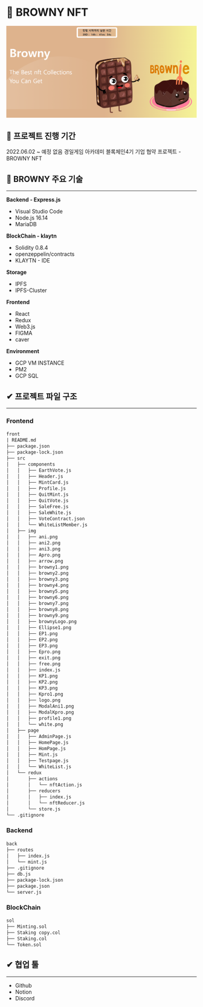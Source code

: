 # 🥨 BROWNY NFT
![타이틀이미지](docs/images/title.png)

## 🧇 프로젝트 진행 기간
2022.06.02 ~ 예정 없음
경일게임 아카데미 블록체인4기 기업 협약 프로젝트 - BROWNY NFT
</br>

## 🥯 BROWNY 주요 기술
---

**Backend - Express.js**
- Visual Studio Code
- Node.js 16.14
- MariaDB

**BlockChain - klaytn**
- Solidity 0.8.4
- openzeppelin/contracts
- KLAYTN - IDE

**Storage**
- IPFS
- IPFS-Cluster

**Frontend**
- React
- Redux
- Web3.js
- FIGMA
- caver

**Environment**
- GCP VM INSTANCE
- PM2
- GCP SQL


## ✔ 프로젝트 파일 구조
---
### Frontend

```
front
| README.md
├── package.json
├── package-lock.json
├── src
│   ├── components
│   │   ├── EarthVote.js
│   │   ├── Header.js
│   │   ├── MintCard.js
│   │   ├── Profile.js
│   │   ├── QuitMint.js
│   │   ├── QuitVote.js
│   │   ├── SaleFree.js
│   │   ├── SaleWhite.js
│   │   ├── VoteContract.json
│   │   └── WhiteListMember.js
│   ├── img
│   │   ├── ani.png
│   │   ├── ani2.png
│   │   ├── ani3.png
│   │   ├── Apro.png
│   │   ├── arrow.png
│   │   ├── browny1.png
│   │   ├── browny2.png
│   │   ├── browny3.png
│   │   ├── browny4.png
│   │   ├── browny5.png
│   │   ├── browny6.png
│   │   ├── browny7.png
│   │   ├── browny8.png
│   │   ├── browny9.png
│   │   ├── brownyLogo.png
│   │   ├── Ellipse1.png
│   │   ├── EP1.png
│   │   ├── EP2.png
│   │   ├── EP3.png
│   │   ├── Epro.png
│   │   ├── exit.png
│   │   ├── free.png
│   │   ├── index.js
│   │   ├── KP1.png
│   │   ├── KP2.png
│   │   ├── KP3.png
│   │   ├── Kpro1.png
│   │   ├── logo.png
│   │   ├── ModalAni1.png
│   │   ├── ModalKpro.png
│   │   ├── profile1.png
│   │   └── white.png
│   ├── page
│   │   ├── AdminPage.js
│   │   ├── HomePage.js
│   │   ├── HomPage.js
│   │   ├── Mint.js
│   │   ├── Testpage.js
│   │   └── WhiteList.js
│   └── redux
│       ├── actions
│       │   └── nftAction.js
│       ├── reducers
│       │   ├── index.js
│       │   └── nftReducer.js
│       └── store.js
└── .gitignore
```

### Backend

```
back
├── routes
│   ├── index.js
│   └── mint.js
├── .gitignore
├── db.js
├── package-lock.json
├── package.json
└── server.js

```

### BlockChain
```
sol
├── Minting.sol
├── Staking copy.col
├── Staking.col
└── Token.sol

```

## ✔ 협업 툴
---
- Github
- Notion
- Discord

